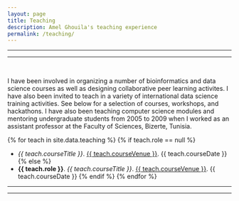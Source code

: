 ```yaml
---
layout: page
title: Teaching
description: Amel Ghouila's teaching experience
permalink: /teaching/
---
```


***
***
<br>

I have been involved in organizing a number of bioinformatics and data science courses as well as designing collaborative peer learning activites. I have also been invited to teach in a variety of international data science training activities. See below for a selection of courses, workshops, and hackathons.
I have also been teaching computer science modules and mentoring undergraduate students from 2005 to 2009 when I worked as an assistant professor at the Faculty of Sciences, Bizerte, Tunisia. 
 

{% for teach in site.data.teaching %}
  {% if teach.role == null %}
- *{{ teach.courseTitle }}*. <u>{{ teach.courseVenue }}</u>. {{ teach.courseDate }}
  {% else %}
- **{{ teach.role }}**. *{{ teach.courseTitle }}*. <u>{{ teach.courseVenue }}</u>. {{ teach.courseDate }}
  {% endif %}
{% endfor %}

***
***

